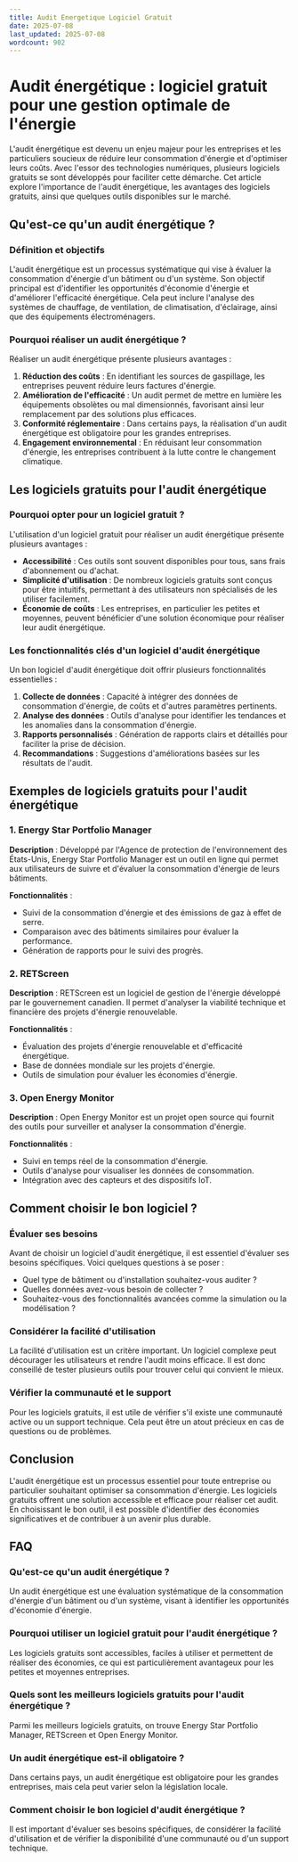 ```yaml
---
title: Audit Energetique Logiciel Gratuit
date: 2025-07-08
last_updated: 2025-07-08
wordcount: 902
---
```


# Audit énergétique : logiciel gratuit pour une gestion optimale de l'énergie

L'audit énergétique est devenu un enjeu majeur pour les entreprises et les particuliers soucieux de réduire leur consommation d'énergie et d'optimiser leurs coûts. Avec l'essor des technologies numériques, plusieurs logiciels gratuits se sont développés pour faciliter cette démarche. Cet article explore l'importance de l'audit énergétique, les avantages des logiciels gratuits, ainsi que quelques outils disponibles sur le marché.

## Qu'est-ce qu'un audit énergétique ?

### Définition et objectifs

L'audit énergétique est un processus systématique qui vise à évaluer la consommation d'énergie d'un bâtiment ou d'un système. Son objectif principal est d'identifier les opportunités d'économie d'énergie et d'améliorer l'efficacité énergétique. Cela peut inclure l'analyse des systèmes de chauffage, de ventilation, de climatisation, d'éclairage, ainsi que des équipements électroménagers.

### Pourquoi réaliser un audit énergétique ?

Réaliser un audit énergétique présente plusieurs avantages :

1. **Réduction des coûts** : En identifiant les sources de gaspillage, les entreprises peuvent réduire leurs factures d'énergie.
2. **Amélioration de l'efficacité** : Un audit permet de mettre en lumière les équipements obsolètes ou mal dimensionnés, favorisant ainsi leur remplacement par des solutions plus efficaces.
3. **Conformité réglementaire** : Dans certains pays, la réalisation d'un audit énergétique est obligatoire pour les grandes entreprises.
4. **Engagement environnemental** : En réduisant leur consommation d'énergie, les entreprises contribuent à la lutte contre le changement climatique.

## Les logiciels gratuits pour l'audit énergétique

### Pourquoi opter pour un logiciel gratuit ?

L'utilisation d'un logiciel gratuit pour réaliser un audit énergétique présente plusieurs avantages :

- **Accessibilité** : Ces outils sont souvent disponibles pour tous, sans frais d'abonnement ou d'achat.
- **Simplicité d'utilisation** : De nombreux logiciels gratuits sont conçus pour être intuitifs, permettant à des utilisateurs non spécialisés de les utiliser facilement.
- **Économie de coûts** : Les entreprises, en particulier les petites et moyennes, peuvent bénéficier d'une solution économique pour réaliser leur audit énergétique.

### Les fonctionnalités clés d'un logiciel d'audit énergétique

Un bon logiciel d'audit énergétique doit offrir plusieurs fonctionnalités essentielles :

1. **Collecte de données** : Capacité à intégrer des données de consommation d'énergie, de coûts et d'autres paramètres pertinents.
2. **Analyse des données** : Outils d'analyse pour identifier les tendances et les anomalies dans la consommation d'énergie.
3. **Rapports personnalisés** : Génération de rapports clairs et détaillés pour faciliter la prise de décision.
4. **Recommandations** : Suggestions d'améliorations basées sur les résultats de l'audit.

## Exemples de logiciels gratuits pour l'audit énergétique

### 1. Energy Star Portfolio Manager

**Description** : Développé par l'Agence de protection de l'environnement des États-Unis, Energy Star Portfolio Manager est un outil en ligne qui permet aux utilisateurs de suivre et d'évaluer la consommation d'énergie de leurs bâtiments.

**Fonctionnalités** :
- Suivi de la consommation d'énergie et des émissions de gaz à effet de serre.
- Comparaison avec des bâtiments similaires pour évaluer la performance.
- Génération de rapports pour le suivi des progrès.

### 2. RETScreen

**Description** : RETScreen est un logiciel de gestion de l'énergie développé par le gouvernement canadien. Il permet d'analyser la viabilité technique et financière des projets d'énergie renouvelable.

**Fonctionnalités** :
- Évaluation des projets d'énergie renouvelable et d'efficacité énergétique.
- Base de données mondiale sur les projets d'énergie.
- Outils de simulation pour évaluer les économies d'énergie.

### 3. Open Energy Monitor

**Description** : Open Energy Monitor est un projet open source qui fournit des outils pour surveiller et analyser la consommation d'énergie.

**Fonctionnalités** :
- Suivi en temps réel de la consommation d'énergie.
- Outils d'analyse pour visualiser les données de consommation.
- Intégration avec des capteurs et des dispositifs IoT.

## Comment choisir le bon logiciel ?

### Évaluer ses besoins

Avant de choisir un logiciel d'audit énergétique, il est essentiel d'évaluer ses besoins spécifiques. Voici quelques questions à se poser :

- Quel type de bâtiment ou d'installation souhaitez-vous auditer ?
- Quelles données avez-vous besoin de collecter ?
- Souhaitez-vous des fonctionnalités avancées comme la simulation ou la modélisation ?

### Considérer la facilité d'utilisation

La facilité d'utilisation est un critère important. Un logiciel complexe peut décourager les utilisateurs et rendre l'audit moins efficace. Il est donc conseillé de tester plusieurs outils pour trouver celui qui convient le mieux.

### Vérifier la communauté et le support

Pour les logiciels gratuits, il est utile de vérifier s'il existe une communauté active ou un support technique. Cela peut être un atout précieux en cas de questions ou de problèmes.

## Conclusion

L'audit énergétique est un processus essentiel pour toute entreprise ou particulier souhaitant optimiser sa consommation d'énergie. Les logiciels gratuits offrent une solution accessible et efficace pour réaliser cet audit. En choisissant le bon outil, il est possible d'identifier des économies significatives et de contribuer à un avenir plus durable.

## FAQ

### Qu'est-ce qu'un audit énergétique ?

Un audit énergétique est une évaluation systématique de la consommation d'énergie d'un bâtiment ou d'un système, visant à identifier les opportunités d'économie d'énergie.

### Pourquoi utiliser un logiciel gratuit pour l'audit énergétique ?

Les logiciels gratuits sont accessibles, faciles à utiliser et permettent de réaliser des économies, ce qui est particulièrement avantageux pour les petites et moyennes entreprises.

### Quels sont les meilleurs logiciels gratuits pour l'audit énergétique ?

Parmi les meilleurs logiciels gratuits, on trouve Energy Star Portfolio Manager, RETScreen et Open Energy Monitor.

### Un audit énergétique est-il obligatoire ?

Dans certains pays, un audit énergétique est obligatoire pour les grandes entreprises, mais cela peut varier selon la législation locale.

### Comment choisir le bon logiciel d'audit énergétique ?

Il est important d'évaluer ses besoins spécifiques, de considérer la facilité d'utilisation et de vérifier la disponibilité d'une communauté ou d'un support technique.
